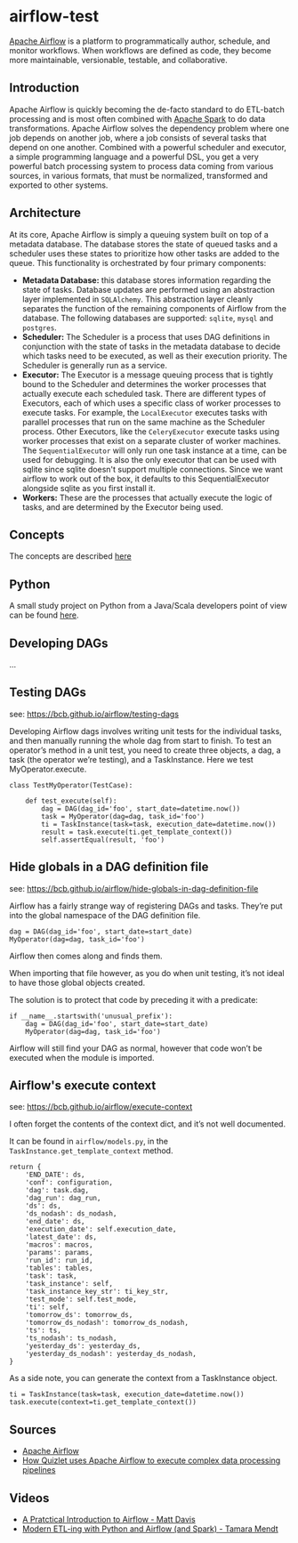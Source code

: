 # airflow-test
[Apache Airflow](https://airflow.apache.org/) is a platform to programmatically author, schedule, and monitor workflows. When workflows are defined as code, they become more maintainable, versionable, testable, and collaborative.

## Introduction
Apache Airflow is quickly becoming the de-facto standard to do ETL-batch processing and is most often combined with [Apache Spark](https://spark.apache.org/) to do data transformations. Apache Airflow solves the dependency problem where one job depends on another job, where a job consists of several tasks that depend on one another. Combined with a powerful scheduler and executor, a simple programming language and a powerful DSL, you get a very powerful batch processing system to process data coming from various sources, in various formats, that must be normalized, transformed and exported to other systems.

## Architecture
At its core, Apache Airflow is simply a queuing system built on top of a metadata database. The database stores the state of queued tasks and a scheduler uses these states to prioritize how other tasks are added to the queue. This functionality is orchestrated by four primary components:

- __Metadata Database:__ this database stores information regarding the state of tasks. Database updates are performed using an abstraction layer implemented in `SQLAlchemy`. This abstraction layer cleanly separates the function of the remaining components of Airflow from the database. The following databases are supported: `sqlite`, `mysql` and `postgres`.
- __Scheduler:__ The Scheduler is a process that uses DAG definitions in conjunction with the state of tasks in the metadata database to decide which tasks need to be executed, as well as their execution priority. The Scheduler is generally run as a service. 
- __Executor:__ The Executor is a message queuing process that is tightly bound to the Scheduler and determines the worker processes that actually execute each scheduled task. There are different types of Executors, each of which uses a specific class of worker processes to execute tasks. For example, the `LocalExecutor` executes tasks with parallel processes that run on the same machine as the Scheduler process. Other Executors, like the `CeleryExecutor` execute tasks using worker processes that exist on a separate cluster of worker machines. The `SequentialExecutor` will only run one task instance at a time, can be used for debugging. It is also the only executor that can be used with sqlite since sqlite doesn't support multiple connections. Since we want airflow to work out of the box, it defaults to this SequentialExecutor alongside sqlite as you first install it.
- __Workers:__ These are the processes that actually execute the logic of tasks, and are determined by the Executor being used.

## Concepts
The concepts are described [here](https://airflow.apache.org/concepts.html)

## Python
A small study project on Python from a Java/Scala developers point of view can be found [here](https://github.com/dnvriend/study-python).

## Developing DAGs
...

## Testing DAGs
see: https://bcb.github.io/airflow/testing-dags

Developing Airflow dags involves writing unit tests for the individual tasks, and then manually running the whole dag from start to finish. To test an operator’s method in a unit test, you need to create three objects, a dag, a task (the operator we’re testing), and a TaskInstance. Here we test MyOperator.execute.

```
class TestMyOperator(TestCase):

    def test_execute(self):
        dag = DAG(dag_id='foo', start_date=datetime.now())
        task = MyOperator(dag=dag, task_id='foo')
        ti = TaskInstance(task=task, execution_date=datetime.now())
        result = task.execute(ti.get_template_context())
        self.assertEqual(result, 'foo')
```

## Hide globals in a DAG definition file
see: https://bcb.github.io/airflow/hide-globals-in-dag-definition-file

Airflow has a fairly strange way of registering DAGs and tasks. They’re put into the global namespace of the DAG definition file.

```
dag = DAG(dag_id='foo', start_date=start_date)
MyOperator(dag=dag, task_id='foo')
```

Airflow then comes along and finds them.

When importing that file however, as you do when unit testing, it’s not ideal to have those global objects created.

The solution is to protect that code by preceding it with a predicate:

```
if __name__.startswith('unusual_prefix'):
    dag = DAG(dag_id='foo', start_date=start_date)
    MyOperator(dag=dag, task_id='foo')
```

Airflow will still find your DAG as normal, however that code won’t be executed when the module is imported.

## Airflow's execute context
see: https://bcb.github.io/airflow/execute-context

I often forget the contents of the context dict, and it’s not well documented.

It can be found in `airflow/models.py`, in the `TaskInstance.get_template_context` method.

```
return {
    'END_DATE': ds,
    'conf': configuration,
    'dag': task.dag,
    'dag_run': dag_run,
    'ds': ds,
    'ds_nodash': ds_nodash,
    'end_date': ds,
    'execution_date': self.execution_date,
    'latest_date': ds,
    'macros': macros,
    'params': params,
    'run_id': run_id,
    'tables': tables,
    'task': task,
    'task_instance': self,
    'task_instance_key_str': ti_key_str,
    'test_mode': self.test_mode,
    'ti': self,
    'tomorrow_ds': tomorrow_ds,
    'tomorrow_ds_nodash': tomorrow_ds_nodash,
    'ts': ts,
    'ts_nodash': ts_nodash,
    'yesterday_ds': yesterday_ds,
    'yesterday_ds_nodash': yesterday_ds_nodash,
}
```

As a side note, you can generate the context from a TaskInstance object.

```
ti = TaskInstance(task=task, execution_date=datetime.now())
task.execute(context=ti.get_template_context())
```

## Sources
- [Apache Airflow](https://airflow.apache.org/)
- [How Quizlet uses Apache Airflow to execute complex data processing pipelines](https://medium.com/tech-quizlet/going-with-the-flow-how-quizlet-uses-apache-airflow-to-execute-complex-data-processing-pipelines-1ca546f8cc68)

## Videos
- [A Pratctical Introduction to Airflow - Matt Davis](https://www.youtube.com/watch?v=cHATHSB_450)
- [Modern ETL-ing with Python and Airflow (and Spark) - Tamara Mendt](https://www.youtube.com/watch?v=tcJhSaowzUI)